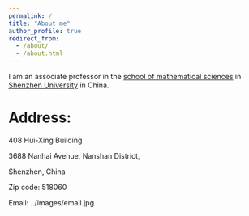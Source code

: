 ```yaml
---
permalink: /
title: "About me"
author_profile: true
redirect_from: 
  - /about/
  - /about.html
---
```


I am an associate professor in the [school of mathematical sciences](https://math.szu.edu.cn) in [Shenzhen University](https://www.szu.edu.cn) in China.  

Address:
======
408 Hui-Xing Building

3688 Nanhai Avenue, Nanshan District, 

Shenzhen, China

Zip code: 518060

Email: ../images/email.jpg


